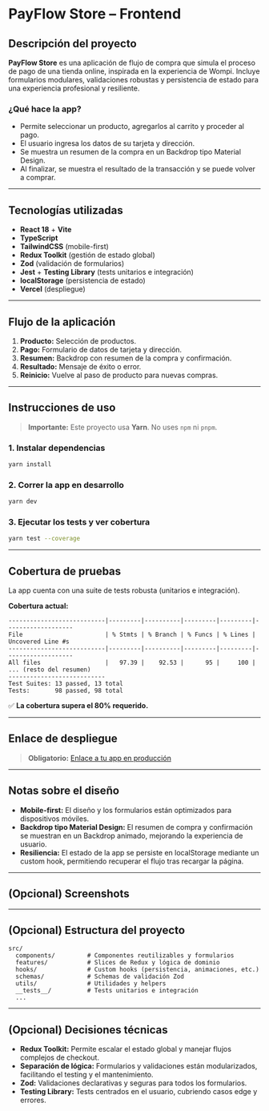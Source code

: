 # PayFlow Store – Frontend

## Descripción del proyecto

**PayFlow Store** es una aplicación de flujo de compra que simula el proceso de pago de una tienda online, inspirada en la experiencia de Wompi. Incluye formularios modulares, validaciones robustas y persistencia de estado para una experiencia profesional y resiliente.

### ¿Qué hace la app?

- Permite seleccionar un producto, agregarlos al carrito y proceder al pago.
- El usuario ingresa los datos de su tarjeta y dirección.
- Se muestra un resumen de la compra en un Backdrop tipo Material Design.
- Al finalizar, se muestra el resultado de la transacción y se puede volver a comprar.

---

## Tecnologías utilizadas

- **React 18** + **Vite**
- **TypeScript**
- **TailwindCSS** (mobile-first)
- **Redux Toolkit** (gestión de estado global)
- **Zod** (validación de formularios)
- **Jest** + **Testing Library** (tests unitarios e integración)
- **localStorage** (persistencia de estado)
- **Vercel** (despliegue)

---

## Flujo de la aplicación

1. **Producto:** Selección de productos.
2. **Pago:** Formulario de datos de tarjeta y dirección.
3. **Resumen:** Backdrop con resumen de la compra y confirmación.
4. **Resultado:** Mensaje de éxito o error.
5. **Reinicio:** Vuelve al paso de producto para nuevas compras.

---

## Instrucciones de uso

> **Importante:** Este proyecto usa **Yarn**.
> No uses `npm` ni `pnpm`.

### 1. Instalar dependencias

```bash
yarn install
```

### 2. Correr la app en desarrollo

```bash
yarn dev
```

### 3. Ejecutar los tests y ver cobertura

```bash
yarn test --coverage
```

---

## Cobertura de pruebas

La app cuenta con una suite de tests robusta (unitarios e integración).

**Cobertura actual:**

```
---------------------------|---------|----------|---------|---------|-------------------
File                       | % Stmts | % Branch | % Funcs | % Lines | Uncovered Line #s
---------------------------|---------|----------|---------|---------|-------------------
All files                  |   97.39 |    92.53 |      95 |     100 |
... (resto del resumen)
---------------------------
Test Suites: 13 passed, 13 total
Tests:       98 passed, 98 total
```

✅ **La cobertura supera el 80% requerido.**

---

## Enlace de despliegue

> **Obligatorio:**
> [Enlace a tu app en producción](https://store-checkout-mu.vercel.app/)

---

## Notas sobre el diseño

- **Mobile-first:** El diseño y los formularios están optimizados para dispositivos móviles.
- **Backdrop tipo Material Design:** El resumen de compra y confirmación se muestran en un Backdrop animado, mejorando la experiencia de usuario.
- **Resiliencia:** El estado de la app se persiste en localStorage mediante un custom hook, permitiendo recuperar el flujo tras recargar la página.

---

## (Opcional) Screenshots

<!-- todo -> poner capturas cuando se implemente los servicios -->

---

## (Opcional) Estructura del proyecto

```
src/
  components/         # Componentes reutilizables y formularios
  features/           # Slices de Redux y lógica de dominio
  hooks/              # Custom hooks (persistencia, animaciones, etc.)
  schemas/            # Schemas de validación Zod
  utils/              # Utilidades y helpers
  __tests__/          # Tests unitarios e integración
  ...
```

---

## (Opcional) Decisiones técnicas

- **Redux Toolkit:** Permite escalar el estado global y manejar flujos complejos de checkout.
- **Separación de lógica:** Formularios y validaciones están modularizados, facilitando el testing y el mantenimiento.
- **Zod:** Validaciones declarativas y seguras para todos los formularios.
- **Testing Library:** Tests centrados en el usuario, cubriendo casos edge y errores.
